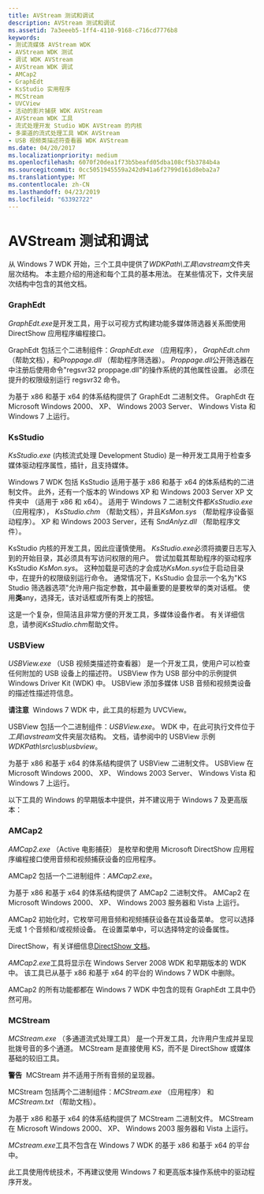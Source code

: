 ```yaml
---
title: AVStream 测试和调试
description: AVStream 测试和调试
ms.assetid: 7a3eeeb5-1ff4-4110-9168-c716cd7776b8
keywords:
- 测试流媒体 AVStream WDK
- AVStream WDK 测试
- 调试 WDK AVStream
- AVStream WDK 调试
- AMCap2
- GraphEdt
- KsStudio 实用程序
- MCStream
- UVCView
- 活动的影片捕获 WDK AVStream
- AVStream WDK 工具
- 流式处理开发 Studio WDK AVStream 的内核
- 多渠道的流式处理工具 WDK AVStream
- USB 视频类描述符查看器 WDK AVStream
ms.date: 04/20/2017
ms.localizationpriority: medium
ms.openlocfilehash: 6070f20dea1f73b5beafd05dba108cf5b3784b4a
ms.sourcegitcommit: 0cc5051945559a242d941a6f2799d161d8eba2a7
ms.translationtype: MT
ms.contentlocale: zh-CN
ms.lasthandoff: 04/23/2019
ms.locfileid: "63392722"
---
```

# <a name="avstream-testing-and-debugging"></a>AVStream 测试和调试


从 Windows 7 WDK 开始，三个工具中提供了*WDKPath\\工具\\avstream*文件夹层次结构。 本主题介绍的用途和每个工具的基本用法。 在某些情况下，文件夹层次结构中包含的其他文档。

### <a name="graphedt"></a>**GraphEdt**

*GraphEdt.exe*是开发工具，用于以可视方式构建功能多媒体筛选器关系图使用 DirectShow 应用程序编程接口。

GraphEdt 包括三个二进制组件：*GraphEdt.exe* （应用程序）， *GraphEdt.chm* （帮助文档），和*Proppage.dll* （帮助程序筛选器）。 *Proppage.dll*公开筛选器在中注册后使用命令"regsvr32 proppage.dll"的操作系统的其他属性设置。 必须在提升的权限级别运行 regsvr32 命令。

为基于 x86 和基于 x64 的体系结构提供了 GraphEdt 二进制文件。 GraphEdt 在 Microsoft Windows 2000、 XP、 Windows 2003 Server、 Windows Vista 和 Windows 7 上运行。

### <a name="ksstudio"></a>**KsStudio**

*KsStudio.exe* (内核流式处理 Development Studio) 是一种开发工具用于检查多媒体驱动程序属性，插针，且支持媒体。

Windows 7 WDK 包括 KsStudio 适用于基于 x86 和基于 x64 的体系结构的二进制文件。 此外，还有一个版本的 Windows XP 和 Windows 2003 Server XP 文件夹中 （适用于 x86 和 x64）。 适用于 Windows 7 二进制文件都*KsStudio.exe* （应用程序）， *KsStudio.chm* （帮助文档），并且*KsMon.sys* （帮助程序设备驱动程序）。 XP 和 Windows 2003 Server，还有 S*ndAnlyz.dll* （帮助程序文件）。

KsStudio 内核的开发工具，因此应谨慎使用。 *KsStudio.exe*必须将摘要日志写入到的开始目录，其必须具有写访问权限的用户。 尝试加载其帮助程序的驱动程序 KsStudio *KsMon.sys*。 这种加载是可选的才会成功*KsMon.sys*位于启动目录中，在提升的权限级别运行命令。 通常情况下，KsStudio 会显示一个名为"KS Studio 筛选器选项"允许用户指定参数，其中最重要的是要枚举的类对话框。 使用**类**any，选择无，该对话框或所有类上的按钮。

这是一个复杂，但简洁且非常方便的开发工具，多媒体设备作者。 有关详细信息，请参阅*KsStudio.chm*帮助文件。

### <a href="" id="uvcview"></a>**USBView**

*USBView.exe* （USB 视频类描述符查看器） 是一个开发工具，使用户可以检查任何附加的 USB 设备上的描述符。 USBView 作为 USB 部分中的示例提供 Windows Driver Kit (WDK) 中。 USBView 添加多媒体 USB 音频和视频类设备的描述性描述符信息。

**请注意**  Windows 7 WDK 中，此工具的标题为 UVCView。

 

USBView 包括一个二进制组件：*USBView.exe*。 WDK 中，在此可执行文件位于*工具\\avstream*文件夹层次结构。 文档，请参阅中的 USBView 示例*WDKPath\\src\\usb\\usbview*。

为基于 x86 和基于 x64 的体系结构提供了 USBView 二进制文件。 USBView 在 Microsoft Windows 2000、 XP、 Windows 2003 Server、 Windows Vista 和 Windows 7 上运行。

以下工具的 Windows 的早期版本中提供，并不建议用于 Windows 7 及更高版本：

### <a name="amcap2"></a>**AMCap2**

*AMCap2.exe* （Active 电影捕获） 是枚举和使用 Microsoft DirectShow 应用程序编程接口使用音频和视频捕获设备的应用程序。

AMCap2 包括一个二进制组件：*AMCap2.exe*。

为基于 x86 和基于 x64 的体系结构提供了 AMCap2 二进制文件。 AMCap2 在 Microsoft Windows 2000、 XP、 Windows 2003 服务器和 Vista 上运行。

AMCap2 初始化时，它枚举可用音频和视频捕获设备在其设备菜单。 您可以选择无或 1 个音频和/或视频设备。 在设置菜单中，可以选择特定的设备属性。

DirectShow，有关详细信息[DirectShow 文档](https://go.microsoft.com/fwlink/p/?linkid=68207)。

*AMCap2.exe*工具将显示在 Windows Server 2008 WDK 和早期版本的 WDK 中。 该工具已从基于 x86 和基于 x64 的平台的 Windows 7 WDK 中删除。

AMCap2 的所有功能都都在 Windows 7 WDK 中包含的现有 GraphEdt 工具中仍然可用。

### <a name="mcstream"></a>**MCStream**

*MCStream.exe* （多通道流式处理工具） 是一个开发工具，允许用户生成并呈现批拨号音的多个通道。 MCStream 是直接使用 KS，而不是 DirectShow 或媒体基础的较旧工具。

**警告**  MCStream 并不适用于所有音频的呈现器。

 

MCStream 包括两个二进制组件：*MCStream.exe* （应用程序） 和*MCStream.txt* （帮助文档）。

为基于 x86 和基于 x64 的体系结构提供了 MCStream 二进制文件。 MCStream 在 Microsoft Windows 2000、 XP、 Windows 2003 服务器和 Vista 上运行。

*MCstream.exe*工具不包含在 Windows 7 WDK 的基于 x86 和基于 x64 的平台中。

此工具使用传统技术，不再建议使用 Windows 7 和更高版本操作系统中的驱动程序开发。

 

 




